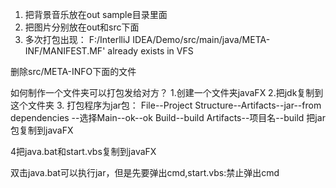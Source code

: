 1. 把背景音乐放在out sample目录里面
2. 把图片分别放在out和src下面
3. 多次打包出现：
F:/InterlliJ IDEA/Demo/src/main/java/META-INF/MANIFEST.MF' 
already exists in VFS

删除src/META-INFO下面的文件

如何制作一个文件夹可以打包发给对方？
1.创建一个文件夹javaFX
2.把jdk复制到这个文件夹
3. 打包程序为jar包：
File--Project Structure--Artifacts--jar--from dependencies
--选择Main--ok--ok
Build--build Artifacts--项目名--build
把jar包复制到javaFX

4把java.bat和start.vbs复制到javaFX

双击java.bat可以执行jar，但是先要弹出cmd,start.vbs:禁止弹出cmd